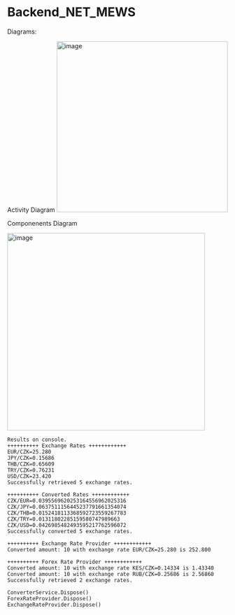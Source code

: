 # Backend_NET_MEWS
Diagrams:

Activity Diagram
<img width="391" alt="image" src="https://github.com/MariaDAH/Backend_NET_MEWS/assets/5183628/84d2376a-70fd-4d0c-a4ca-dcf31fc66f44">

Componenents Diagram

<img width="452" alt="image" src="https://github.com/MariaDAH/Backend_NET_MEWS/assets/5183628/820fa1dd-cf9f-429c-8e3a-6f8123920a4b">

```
Results on console.
++++++++++ Exchange Rates ++++++++++++
EUR/CZK=25.280
JPY/CZK=0.15686
THB/CZK=0.65609
TRY/CZK=0.76231
USD/CZK=23.420
Successfully retrieved 5 exchange rates.

++++++++++ Converted Rates ++++++++++++
CZK/EUR=0.0395569620253164556962025316
CZK/JPY=0.0637511156445237791661354074
CZK/THB=0.0152418113368592723559267783
CZK/TRY=0.01311802285159580747989663
CZK/USD=0.0426985482493595217762596072
Successfully converted 5 exchange rates.

++++++++++ Exchange Rate Provider ++++++++++++
Converted amount: 10 with exchange rate EUR/CZK=25.280 is 252.800

++++++++++ Forex Rate Provider ++++++++++++
Converted amount: 10 with exchange rate KES/CZK=0.14334 is 1.43340
Converted amount: 10 with exchange rate RUB/CZK=0.25686 is 2.56860
Successfully retrieved 2 exchange rates.

ConverterService.Dispose()
ForexRateProvider.Dispose()
ExchangeRateProvider.Dispose()

```
